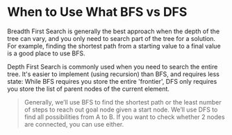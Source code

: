 # When to Use What BFS vs DFS

Breadth First Search is generally the best approach when the depth of the tree can vary, and you only need to search part of the tree for a solution. For example, finding the shortest path from a starting value to a final value is a good place to use BFS.

Depth First Search is commonly used when you need to search the entire tree. It's easier to implement (using recursion) than BFS, and requires less state: While BFS requires you store the entire 'frontier', DFS only requires you store the list of parent nodes of the current element.

>Generally, we’ll use BFS to find the shortest path or the least number of steps to reach out goal node given a start node. We’ll use DFS to find all possibilities from A to B. If you want to check whether 2 nodes are connected, you can use either.

